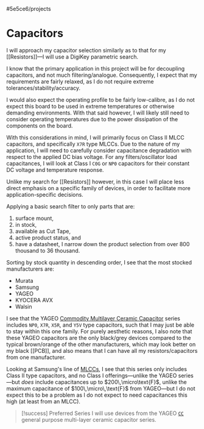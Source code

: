 #5e5ce6/projects 

# Capacitors

I will approach my capacitor selection similarly as to that for my [[Resistors]]—I will use a DigiKey parametric search.

I know that the primary application in this project will be for decoupling capacitors, and not much filtering/analogue. Consequently, I expect that my requirements are fairly relaxed, as I do not require extreme tolerances/stability/accuracy.

I would also expect the operating profile to be fairly low-calibre, as I do not expect this board to be used in extreme temperatures or otherwise demanding environments. With that said however, I will likely still need to consider operating temperatures due to the power dissipation of the components on the board.

With this considerations in mind, I will primarily focus on Class II MLCC capacitors, and specifically `X7R` type MLCCs. Due to the nature of my application, I will need to carefully consider capacitance degradation with respect to the applied DC bias voltage. For any filters/oscillator load capacitances, I will look at Class I `C0G` or `NP0` capacitors for their constant DC voltage and temperature response.

Unlike my search for [[Resistors]] however, in this case I will place less direct emphasis on a specific family of devices, in order to facilitate more application-specific decisions.

Applying a basic search filter to only parts that are:
1. surface mount,
2. in stock,
3. available as Cut Tape,
4. active product status, and
5. have a datasheet,
I narrow down the product selection from over 800 thousand to 36 thousand.

Sorting by stock quantity in descending order, I see that the most stocked manufacturers are:
- Murata
- Samsung
- YAGEO
- KYOCERA AVX
- Walsin

I see that the YAGEO [Commodity Multilayer Ceramic Capacitor](https://www.digikey.co.nz/en/product-highlight/y/yageo/commodity-multilayer-ceramic-capacitors-cc-series) series includes `NP0`, `X7R`, `X5R`, and `Y5V` type capacitors, such that I may just be able to stay within this one family. For purely aesthetic reasons, I also note that these YAGEO capacitors are the only black/grey devices compared to the typical brown/orange of the other manufacturers, which may look better on my black [[PCB]], and also means that I can have all my resistors/capacitors from one manufacturer.

Looking at Samsung's line of [MLCCs](https://www.digikey.co.nz/en/product-highlight/s/samsung-electromech/multi-layer-ceramic-capacitors), I see that this series only includes Class II type capacitors, and no Class I offerings—unlike the YAGEO series—but *does* include capacitances up to $200\,\micro\text{F}$, unlike the maximum capacitance of $100\,\micro\,\text{F}$ from YAGEO—but I do not expect this to be a problem as I do not expect to need capacitances this high (at least from an MLCC).

> [!success] Preferred Series
> I will use devices from the YAGEO [`CC`](https://www.yageo.com/en/Product/Index/mlcc) general purpose multi-layer ceramic capacitor series.
